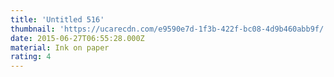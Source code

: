 ```yaml
---
title: 'Untitled 516'
thumbnail: 'https://ucarecdn.com/e9590e7d-1f3b-422f-bc08-4d9b460abb9f/'
date: 2015-06-27T06:55:28.000Z
material: Ink on paper
rating: 4
---
```


